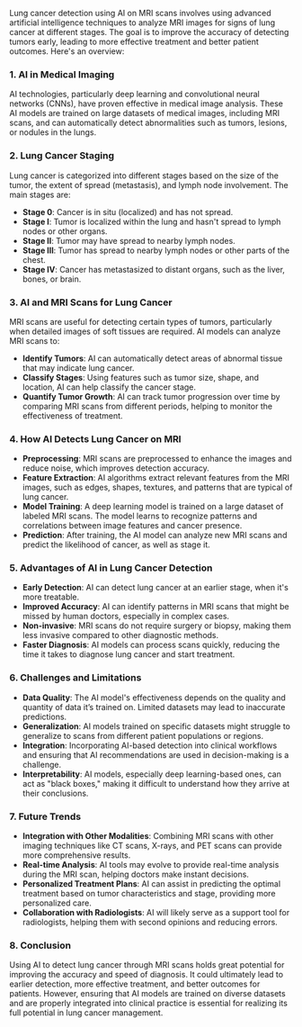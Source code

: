 Lung cancer detection using AI on MRI scans involves using advanced artificial intelligence techniques to analyze MRI images for signs of lung cancer at different stages. The goal is to improve the accuracy of detecting tumors early, leading to more effective treatment and better patient outcomes. Here's an overview:

### 1. **AI in Medical Imaging**
AI technologies, particularly deep learning and convolutional neural networks (CNNs), have proven effective in medical image analysis. These AI models are trained on large datasets of medical images, including MRI scans, and can automatically detect abnormalities such as tumors, lesions, or nodules in the lungs.

### 2. **Lung Cancer Staging**
Lung cancer is categorized into different stages based on the size of the tumor, the extent of spread (metastasis), and lymph node involvement. The main stages are:
- **Stage 0**: Cancer is in situ (localized) and has not spread.
- **Stage I**: Tumor is localized within the lung and hasn't spread to lymph nodes or other organs.
- **Stage II**: Tumor may have spread to nearby lymph nodes.
- **Stage III**: Tumor has spread to nearby lymph nodes or other parts of the chest.
- **Stage IV**: Cancer has metastasized to distant organs, such as the liver, bones, or brain.

### 3. **AI and MRI Scans for Lung Cancer**
MRI scans are useful for detecting certain types of tumors, particularly when detailed images of soft tissues are required. AI models can analyze MRI scans to:
- **Identify Tumors**: AI can automatically detect areas of abnormal tissue that may indicate lung cancer.
- **Classify Stages**: Using features such as tumor size, shape, and location, AI can help classify the cancer stage.
- **Quantify Tumor Growth**: AI can track tumor progression over time by comparing MRI scans from different periods, helping to monitor the effectiveness of treatment.

### 4. **How AI Detects Lung Cancer on MRI**
- **Preprocessing**: MRI scans are preprocessed to enhance the images and reduce noise, which improves detection accuracy.
- **Feature Extraction**: AI algorithms extract relevant features from the MRI images, such as edges, shapes, textures, and patterns that are typical of lung cancer.
- **Model Training**: A deep learning model is trained on a large dataset of labeled MRI scans. The model learns to recognize patterns and correlations between image features and cancer presence.
- **Prediction**: After training, the AI model can analyze new MRI scans and predict the likelihood of cancer, as well as stage it.

### 5. **Advantages of AI in Lung Cancer Detection**
- **Early Detection**: AI can detect lung cancer at an earlier stage, when it's more treatable.
- **Improved Accuracy**: AI can identify patterns in MRI scans that might be missed by human doctors, especially in complex cases.
- **Non-invasive**: MRI scans do not require surgery or biopsy, making them less invasive compared to other diagnostic methods.
- **Faster Diagnosis**: AI models can process scans quickly, reducing the time it takes to diagnose lung cancer and start treatment.

### 6. **Challenges and Limitations**
- **Data Quality**: The AI model's effectiveness depends on the quality and quantity of data it’s trained on. Limited datasets may lead to inaccurate predictions.
- **Generalization**: AI models trained on specific datasets might struggle to generalize to scans from different patient populations or regions.
- **Integration**: Incorporating AI-based detection into clinical workflows and ensuring that AI recommendations are used in decision-making is a challenge.
- **Interpretability**: AI models, especially deep learning-based ones, can act as "black boxes," making it difficult to understand how they arrive at their conclusions.

### 7. **Future Trends**
- **Integration with Other Modalities**: Combining MRI scans with other imaging techniques like CT scans, X-rays, and PET scans can provide more comprehensive results.
- **Real-time Analysis**: AI tools may evolve to provide real-time analysis during the MRI scan, helping doctors make instant decisions.
- **Personalized Treatment Plans**: AI can assist in predicting the optimal treatment based on tumor characteristics and stage, providing more personalized care.
- **Collaboration with Radiologists**: AI will likely serve as a support tool for radiologists, helping them with second opinions and reducing errors.

### 8. **Conclusion**
Using AI to detect lung cancer through MRI scans holds great potential for improving the accuracy and speed of diagnosis. It could ultimately lead to earlier detection, more effective treatment, and better outcomes for patients. However, ensuring that AI models are trained on diverse datasets and are properly integrated into clinical practice is essential for realizing its full potential in lung cancer management.
